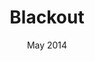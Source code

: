 ---
layout: project
title: Blackout
cat: mix category-2
order: 10
date: May 2014
img: ../res/img/portimg/blackout/blackout.png
---